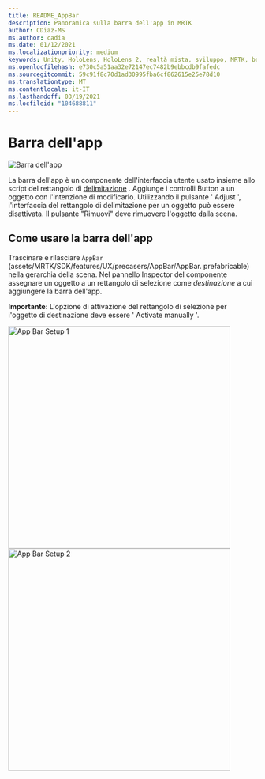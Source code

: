 ```yaml
---
title: README_AppBar
description: Panoramica sulla barra dell'app in MRTK
author: CDiaz-MS
ms.author: cadia
ms.date: 01/12/2021
ms.localizationpriority: medium
keywords: Unity, HoloLens, HoloLens 2, realtà mista, sviluppo, MRTK, barra dell'app,
ms.openlocfilehash: e730c5a51aa32e72147ec7482b9ebbcdb9fafedc
ms.sourcegitcommit: 59c91f8c70d1ad30995fba6cf862615e25e78d10
ms.translationtype: MT
ms.contentlocale: it-IT
ms.lasthandoff: 03/19/2021
ms.locfileid: "104688811"
---
```

# <a name="app-bar"></a>Barra dell'app

![Barra dell'app](Images/AppBar/MRTK_AppBar_Main.png)

La barra dell'app è un componente dell'interfaccia utente usato insieme allo script del rettangolo di [delimitazione](README_BoundingBox.md) . Aggiunge i controlli Button a un oggetto con l'intenzione di modificarlo. Utilizzando il pulsante ' Adjust ', l'interfaccia del rettangolo di delimitazione per un oggetto può essere disattivata. Il pulsante "Rimuovi" deve rimuovere l'oggetto dalla scena.

## <a name="how-to-use-app-bar"></a>Come usare la barra dell'app

Trascinare e rilasciare `AppBar` (assets/MRTK/SDK/features/UX/precasers/AppBar/AppBar. prefabricable) nella gerarchia della scena. Nel pannello Inspector del componente assegnare un oggetto a un rettangolo di selezione come *destinazione* a cui aggiungere la barra dell'app.

**Importante:** L'opzione di attivazione del rettangolo di selezione per l'oggetto di destinazione deve essere ' Activate manually '.

<img src="Images/AppBar/MRTK_AppBar_Setup1.png" width="450" alt="App Bar Setup 1">

<img src="Images/AppBar/MRTK_AppBar_Setup2.png" width="450" alt="App Bar Setup 2">
